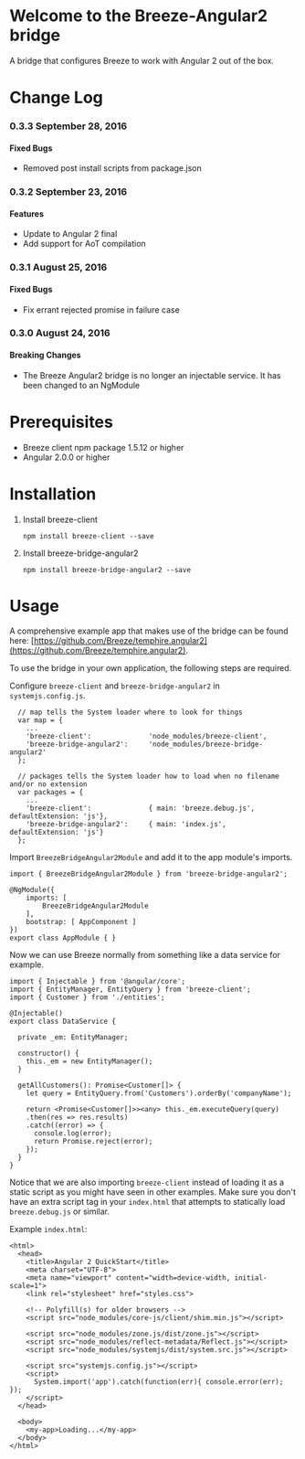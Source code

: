 # Welcome to the Breeze-Angular2 bridge #

A bridge that configures Breeze to work with Angular 2 out of the box.

# Change Log #

### 0.3.3 September 28, 2016 ###

#### Fixed Bugs ####
- Removed post install scripts from package.json

### 0.3.2 September 23, 2016 ###

#### Features ####
- Update to Angular 2 final
- Add support for AoT compilation

### 0.3.1 August 25, 2016 ###

#### Fixed Bugs ####
- Fix errant rejected promise in failure case
 
### 0.3.0 August 24, 2016 ###

#### Breaking Changes ####
- The Breeze Angular2 bridge is no longer an injectable service. It has been changed to an NgModule

# Prerequisites #

- Breeze client npm package 1.5.12 or higher
- Angular 2.0.0 or higher

# Installation #

1. Install breeze-client

	`npm install breeze-client --save`

2. Install breeze-bridge-angular2

	`npm install breeze-bridge-angular2 --save`

# Usage #

A comprehensive example app that makes use of the bridge can be found here: [https://github.com/Breeze/temphire.angular2](https://github.com/Breeze/temphire.angular2).

To use the bridge in your own application, the following steps are required.

Configure `breeze-client` and `breeze-bridge-angular2` in `systemjs.config.js`.

```
  // map tells the System loader where to look for things
  var map = {
    ...
    'breeze-client':              'node_modules/breeze-client',
    'breeze-bridge-angular2':     'node_modules/breeze-bridge-angular2'
  };

  // packages tells the System loader how to load when no filename and/or no extension
  var packages = {
    ...
    'breeze-client':              { main: 'breeze.debug.js', defaultExtension: 'js'},
    'breeze-bridge-angular2':     { main: 'index.js', defaultExtension: 'js'}
  };
```

Import `BreezeBridgeAngular2Module` and add it to the app module's imports.

```
import { BreezeBridgeAngular2Module } from 'breeze-bridge-angular2';
```

```
@NgModule({
    imports: [
        BreezeBridgeAngular2Module
    ],
    bootstrap: [ AppComponent ]
})
export class AppModule { }
```

Now we can use Breeze normally from something like a data service for example.

```
import { Injectable } from '@angular/core';
import { EntityManager, EntityQuery } from 'breeze-client';
import { Customer } from './entities';

@Injectable()
export class DataService {

  private _em: EntityManager;

  constructor() {
    this._em = new EntityManager();
  }

  getAllCustomers(): Promise<Customer[]> {
    let query = EntityQuery.from('Customers').orderBy('companyName');

    return <Promise<Customer[]>><any> this._em.executeQuery(query)
    .then(res => res.results)
    .catch((error) => {
      console.log(error);
      return Promise.reject(error);
    });
  }
}
```

Notice that we are also importing `breeze-client` instead of loading it as a static script as you might have seen in other examples. Make sure you don't have an extra script tag in your `index.html` that attempts to statically load `breeze.debug.js` or similar.

Example `index.html`:
```
<html>
  <head>
    <title>Angular 2 QuickStart</title>
    <meta charset="UTF-8">
    <meta name="viewport" content="width=device-width, initial-scale=1">
    <link rel="stylesheet" href="styles.css">

    <!-- Polyfill(s) for older browsers -->
    <script src="node_modules/core-js/client/shim.min.js"></script>

    <script src="node_modules/zone.js/dist/zone.js"></script>
    <script src="node_modules/reflect-metadata/Reflect.js"></script>
    <script src="node_modules/systemjs/dist/system.src.js"></script>

    <script src="systemjs.config.js"></script>
    <script>
      System.import('app').catch(function(err){ console.error(err); });
    </script>
  </head>

  <body>
    <my-app>Loading...</my-app>
  </body>
</html>
```
